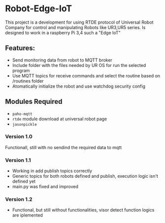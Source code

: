 # Robot-Edge-IoT

This project is a development for using RTDE protocol of Universal Robot Company for control and manipulating Robots like UR3,UR5 series. Is designed to work in a raspberry Pi 3,4 such a "Edge IoT"

## Features:

- Send monitoring data from robot to MQTT broker
- Include folder with the files needed by UR OS for run the selected program
- Use MQTT topics for receive commands and select the routine based on /routines folder
- Atomatically initialize the robot and use watchdog security config

## Modules Required

- `paho-mqtt`
- `rtde` module download at universal robot page
- `jasonpickle`

### Version 1.0

Functionall, still with no sendind the required data to mqtt

### Version 1.1

- Working in add publish topics correctly
- Generic topics for both robots defined and publish, execution logic isn't defined yet
- main.py was fixed and improved

### Version 1.2

- Functional, but still without functionalities, visor detect function logics are iplemented

